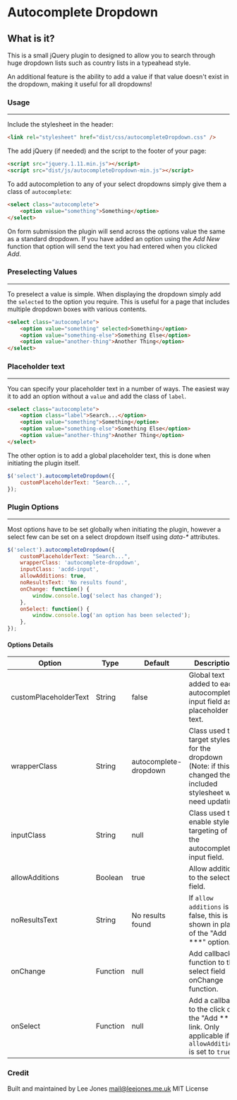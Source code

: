 # Autocomplete Dropdown

## What is it?

This is a small jQuery plugin to designed to allow you to search through huge dropdown lists such as country lists in a typeahead style.

An additional feature is the ability to add a value if that value doesn't exist in the dropdown, making it useful for all dropdowns!

### Usage
---
Include the stylesheet in the header:

```html
<link rel="stylesheet" href="dist/css/autocompleteDropdown.css" />
```

The add jQuery (if needed) and the script to the footer of your page:

```html
<script src="jquery.1.11.min.js"></script>
<script src="dist/js/autocompleteDropdown-min.js"></script>
```

To add autocompletion to any of your select dropdowns simply give them a class of ```autocomplete```:

```html
<select class="autocomplete">
	<option value="something">Something</option>
</select>
```

On form submission the plugin will send across the options value the same as a standard dropdown. If you have added an option using the *Add New* function that option will send the text you had entered when you clicked *Add*.

### Preselecting Values
---

To preselect a value is simple. When displaying the dropdown simply add the ```selected``` to the option you require. This is useful for a page that includes multiple dropdown boxes with various contents.

```html
<select class="autocomplete">
	<option value="something" selected>Something</option>
	<option value="something-else">Something Else</option>
	<option value="another-thing">Another Thing</option>
</select>
```

### Placeholder text
---

You can specify your placeholder text in a number of ways. The easiest way it to add an option without a ```value``` and add the class of ```label```.

```html
<select class="autocomplete">
	<option class="label">Search...</option>
	<option value="something">Something</option>
	<option value="something-else">Something Else</option>
	<option value="another-thing">Another Thing</option>
</select>
```
The other option is to add a global placeholder text, this is done when initiating the plugin itself.

```javascript
$('select').autocompleteDropdown({
	customPlaceholderText: "Search...",
});
```

### Plugin Options
---

Most options have to be set globally when initiating the plugin, however a select few can be set on a select dropdown itself using _data-*_ attributes.

```javascript
$('select').autocompleteDropdown({
	customPlaceholderText: "Search...",
	wrapperClass: 'autocomplete-dropdown',
	inputClass: 'acdd-input',
	allowAdditions: true,
	noResultsText: 'No results found',
	onChange: function() {
		window.console.log('select has changed');
	},
	onSelect: function() {
		window.console.log('an option has been selected');
	},
});
```

#### Options Details

| Option                | Type     | Default               | Description                                                                                                        |
|-----------------------|----------|-----------------------|--------------------------------------------------------------------------------------------------------------------|
| customPlaceholderText | String   | false                 | Global text added to each autocomplete input field as placeholder text.                                            |
| wrapperClass          | String   | autocomplete-dropdown | Class used to target styles for the dropdown (Note: if this is changed the included stylesheet will need updating. |
| inputClass            | String   | null                  | Class used to enable style targeting of the autocomplete input field.                                              |
| allowAdditions        | Boolean  | true                  | Allow additions to the select field.                                                                               |
| noResultsText         | String   | No results found      | If ```allow additions``` is false, this is shown in place of the "Add ***" option.                                 |
| onChange              | Function | null                  | Add callback function to the select field onChange function.                                                       |
| onSelect              | Function | null                  | Add a callback to the click of the "Add ***" link. Only applicable if ```allowAdditions``` is set to ```true```    |

### Credit

Built and maintained by Lee Jones <mail@leejones.me.uk>
MIT License
